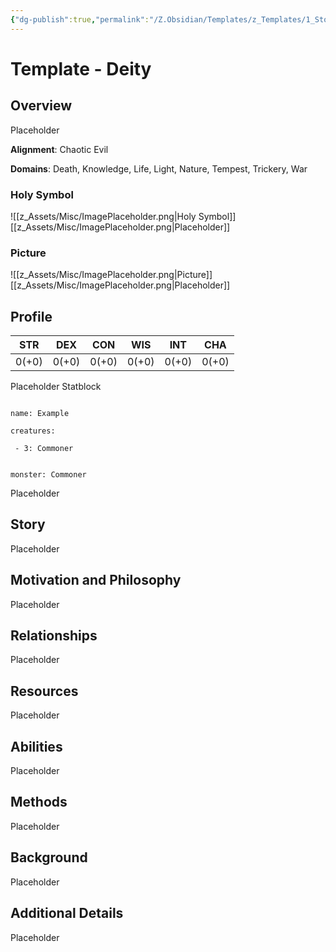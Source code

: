 ```yaml
---
{"dg-publish":true,"permalink":"/Z.Obsidian/Templates/z_Templates/1_Story World Templates/People/Template - Deity/"}
---
```


# Template - Deity
## Overview
Placeholder

**Alignment**: Chaotic Evil

**Domains**: Death, Knowledge, Life, Light, Nature, Tempest, Trickery, War

### Holy Symbol
![[z_Assets/Misc/ImagePlaceholder.png\|Holy Symbol]]
[[z_Assets/Misc/ImagePlaceholder.png\|Placeholder]]

### Picture
![[z_Assets/Misc/ImagePlaceholder.png\|Picture]]
[[z_Assets/Misc/ImagePlaceholder.png\|Placeholder]]

## Profile
| STR | DEX | CON | WIS | INT | CHA |
|---|---|---|---|---|---|
| 0(+0) | 0(+0) | 0(+0) | 0(+0) | 0(+0) | 0(+0) |

Placeholder Statblock

```encounter

name: Example

creatures:

 - 3: Commoner

```

```statblock

monster: Commoner

```

Placeholder

## Story
Placeholder

## Motivation and Philosophy
Placeholder

## Relationships
Placeholder

## Resources
Placeholder

## Abilities
Placeholder

## Methods
Placeholder

## Background
Placeholder

## Additional Details
Placeholder

